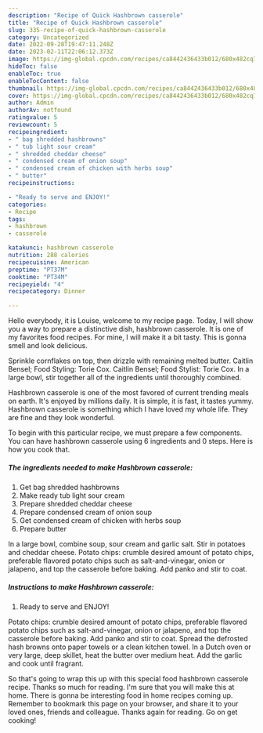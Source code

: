 ```yaml
---
description: "Recipe of Quick Hashbrown casserole"
title: "Recipe of Quick Hashbrown casserole"
slug: 335-recipe-of-quick-hashbrown-casserole
category: Uncategorized
date: 2022-09-28T19:47:11.248Z
date: 2023-02-11T22:06:12.373Z
image: https://img-global.cpcdn.com/recipes/ca8442436433b012/680x482cq70/hashbrown-casserole-recipe-main-photo.jpg
hideToc: false
enableToc: true
enableTocContent: false
thumbnail: https://img-global.cpcdn.com/recipes/ca8442436433b012/680x482cq70/hashbrown-casserole-recipe-main-photo.jpg
cover: https://img-global.cpcdn.com/recipes/ca8442436433b012/680x482cq70/hashbrown-casserole-recipe-main-photo.jpg
author: Admin
authorAv: notfound
ratingvalue: 5
reviewcount: 5
recipeingredient:
- " bag shredded hashbrowns"
- " tub light sour cream"
- " shredded cheddar cheese"
- " condensed cream of onion soup"
- " condensed cream of chicken with herbs soup"
- " butter"
recipeinstructions:

- "Ready to serve and ENJOY!"
categories:
- Recipe
tags:
- hashbrown
- casserole

katakunci: hashbrown casserole 
nutrition: 288 calories
recipecuisine: American
preptime: "PT37M"
cooktime: "PT34M"
recipeyield: "4"
recipecategory: Dinner

---
```



Hello everybody, it is Louise, welcome to my recipe page. Today, I will show you a way to prepare a distinctive dish, hashbrown casserole. It is one of my favorites food recipes. For mine, I will make it a bit tasty. This is gonna smell and look delicious.

Sprinkle cornflakes on top, then drizzle with remaining melted butter. Caitlin Bensel; Food Styling: Torie Cox. Caitlin Bensel; Food Stylist: Torie Cox. In a large bowl, stir together all of the ingredients until thoroughly combined.

Hashbrown casserole is one of the most favored of current trending meals on earth. It's enjoyed by millions daily. It is simple, it is fast, it tastes yummy. Hashbrown casserole is something which I have loved my whole life. They are fine and they look wonderful.


To begin with this particular recipe, we must prepare a few components. You can have hashbrown casserole using 6 ingredients and 0 steps. Here is how you cook that.

<!--inarticleads1-->

##### The ingredients needed to make Hashbrown casserole:

1. Get  bag shredded hashbrowns
1. Make ready  tub light sour cream
1. Prepare  shredded cheddar cheese
1. Prepare  condensed cream of onion soup
1. Get  condensed cream of chicken with herbs soup
1. Prepare  butter


In a large bowl, combine soup, sour cream and garlic salt. Stir in potatoes and cheddar cheese. Potato chips: crumble desired amount of potato chips, preferable flavored potato chips such as salt-and-vinegar, onion or jalapeno, and top the casserole before baking. Add panko and stir to coat. 

<!--inarticleads2-->

##### Instructions to make Hashbrown casserole:


1. Ready to serve and ENJOY!

Potato chips: crumble desired amount of potato chips, preferable flavored potato chips such as salt-and-vinegar, onion or jalapeno, and top the casserole before baking. Add panko and stir to coat. Spread the defrosted hash browns onto paper towels or a clean kitchen towel. In a Dutch oven or very large, deep skillet, heat the butter over medium heat. Add the garlic and cook until fragrant. 

So that's going to wrap this up with this special food hashbrown casserole recipe. Thanks so much for reading. I'm sure that you will make this at home. There is gonna be interesting food in home recipes coming up. Remember to bookmark this page on your browser, and share it to your loved ones, friends and colleague. Thanks again for reading. Go on get cooking!
